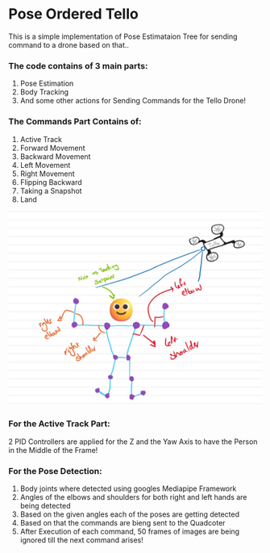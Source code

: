 # **Pose Ordered Tello**

This is a simple implementation of Pose Estimataion Tree for sending command to a drone based on that..


### The code contains of 3 main parts:
1. Pose Estimation
2. Body Tracking
3. And some other actions for Sending Commands for the Tello Drone!

### The Commands Part Contains of:
1. Active Track
2. Forward Movement
3. Backward Movement
4. Left Movement
5. Right Movement
6. Flipping Backward
7. Taking a Snapshot
8. Land
   
![](images/Tello.jpg)

### For the Active Track Part:
2 PID Controllers are applied for the Z and the Yaw Axis to have the Person in the Middle of the Frame!

### For the Pose Detection:
1. Body joints where detected using googles Mediapipe Framework
2. Angles of the elbows and shoulders for both right and left hands are being detected
3. Based on the given angles each of the poses are getting detected
4. Based on that the commands are bieng sent to the Quadcoter
5. After Execution of each command, 50 frames of images are being ignored till the next command arises!
